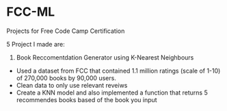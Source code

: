 # FCC-ML
Projects for Free Code Camp Certification

5 Project I made are:

1. Book Reccomentdation Generator using K-Nearest Neighbours
  - Used a dataset from FCC that contained 1.1 million ratings (scale of 1-10) of 270,000 books by 90,000 users.
  - Clean data to only use relevant reveiws
  - Create a KNN model and also implemented a function that returns 5 recommendes books based of the book you input
  
